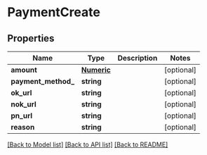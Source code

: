 # PaymentCreate

## Properties
Name | Type | Description | Notes
------------ | ------------- | ------------- | -------------
**amount** | [**Numeric**](Numeric.md) |  | [optional] 
**payment_method_** | **string** |  | [optional] 
**ok_url** | **string** |  | [optional] 
**nok_url** | **string** |  | [optional] 
**pn_url** | **string** |  | [optional] 
**reason** | **string** |  | [optional] 

[[Back to Model list]](../../README.md#documentation-for-models) [[Back to API list]](../../README.md#documentation-for-api-endpoints) [[Back to README]](../../README.md)

